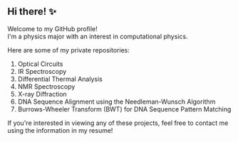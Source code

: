 ## Hi there! ✨

Welcome to my GitHub profile!  
I'm a physics major with an interest in computational physics.

Here are some of my private repositories:

1. Optical Circuits
2. IR Spectroscopy
3. Differential Thermal Analysis
4. NMR Spectroscopy
5. X-ray Diffraction
6. DNA Sequence Alignment using the Needleman-Wunsch Algorithm
7. Burrows-Wheeler Transform (BWT) for DNA Sequence Pattern Matching

If you're interested in viewing any of these projects, feel free to contact me using the information in my resume!
